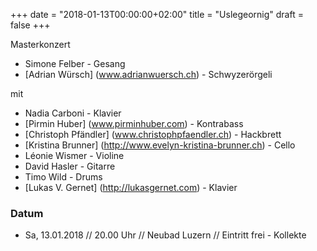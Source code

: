﻿+++
date = "2018-01-13T00:00:00+02:00"
title = "Uslegeornig"
draft = false
+++

Masterkonzert

* Simone Felber - Gesang
* [Adrian Würsch] (www.adrianwuersch.ch) - Schwyzerörgeli

<!-- Separiert die beiden Listen -->

mit

* Nadia Carboni - Klavier
* [Pirmin Huber] (www.pirminhuber.com) - Kontrabass
* [Christoph Pfändler] (www.christophpfaendler.ch) - Hackbrett
* [Kristina Brunner] (http://www.evelyn-kristina-brunner.ch) - Cello
* Léonie Wismer - Violine
* David Hasler - Gitarre
* Timo Wild - Drums
* [Lukas V. Gernet] (http://lukasgernet.com) - Klavier


### Datum

* Sa, 13.01.2018 // 20.00 Uhr // Neubad Luzern // Eintritt frei - Kollekte

